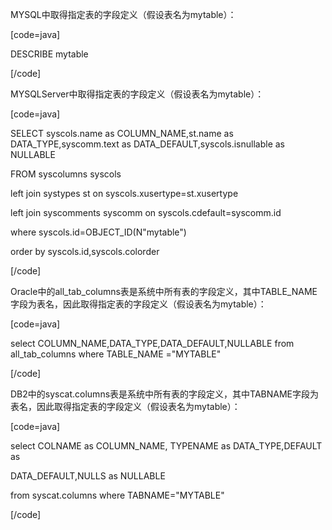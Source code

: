 MYSQL中取得指定表的字段定义（假设表名为mytable）：
[code=java]
DESCRIBE mytable
[/code]
MYSQLServer中取得指定表的字段定义（假设表名为mytable）：
[code=java]
SELECT syscols.name as COLUMN_NAME,st.name as DATA_TYPE,syscomm.text as DATA_DEFAULT,syscols.isnullable as NULLABLE
FROM syscolumns syscols
left join systypes st on syscols.xusertype=st.xusertype
left join syscomments syscomm on syscols.cdefault=syscomm.id
where syscols.id=OBJECT_ID(N"mytable")
order by syscols.id,syscols.colorder
[/code]
Oracle中的all_tab_columns表是系统中所有表的字段定义，其中TABLE_NAME字段为表名，因此取得指定表的字段定义（假设表名为mytable）：
[code=java]
select COLUMN_NAME,DATA_TYPE,DATA_DEFAULT,NULLABLE from all_tab_columns where TABLE_NAME ="MYTABLE"
[/code]
DB2中的syscat.columns表是系统中所有表的字段定义，其中TABNAME字段为表名，因此取得指定表的字段定义（假设表名为mytable）：
[code=java]
select COLNAME as COLUMN_NAME, TYPENAME as DATA_TYPE,DEFAULT as
DATA_DEFAULT,NULLS as NULLABLE
from syscat.columns where TABNAME="MYTABLE"
[/code]
